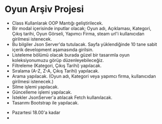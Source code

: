 # Oyun Arşiv Projesi

- Class Kullanlarak OOP Mantığı geliştirilecek.
- Bir modal içerisinde inputlar olacak; Oyun adı, Açıklaması, Kategori, Çıkış tarihi, Oyun Görseli, Yapımcı Firma, steam url'i kullanıcıdan girilmesi istenecek.
- Bu bilgiler Json Server'da tutulacak. Sayfa yüklendiğinde 10 tane sabit içerik development aşamasında girilsin.
- Listeleme bölümü olacak burada güzel bir tasarımla oyun koleksiyonumuzu görüp düzenleyebileceğiz.
- Filtreleme (Kategori, Çıkış Tarihi) yapılacak.
- Sıralama (A-Z, Z-A, Çıkış Tarihi) yapılacak.
- Arama yapılacak. (Oyun adı, Kategori veya yapımcı firma, kullanıcıdan girilmesi istenecek.)
- Silme işlemi yapılacak.
- Güncelleme işlemi yapılacak.
- İstekler JsonServer'a atılacak Fetch kullanılacak.
- Tasarımı Bootstrap ile yapılacak.

* Pazartesi 18.00'a kadar 
* 